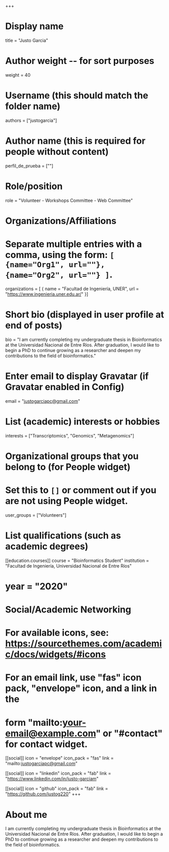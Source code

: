 +++
# Display name
title = "Justo Garcia"

# Author weight -- for sort purposes
weight = 40

# Username (this should match the folder name)
authors = ["justogarcia"]

# Author name (this is required for people without content)
perfil_de_prueba = [""]

# Role/position
role = "Volunteer - Workshops Committee - Web Committee"

# Organizations/Affiliations
#   Separate multiple entries with a comma, using the form: `[ {name="Org1", url=""}, {name="Org2", url=""} ]`.
organizations = [ { name = "Facultad de Ingeniería, UNER", url = "https://www.ingenieria.uner.edu.ar/" }]

# Short bio (displayed in user profile at end of posts)
bio = "I am currently completing my undergraduate thesis in Bioinformatics at the Universidad Nacional de Entre Ríos. After graduation, I would like to begin a PhD to continue growing as a researcher and deepen my contributions to the field of bioinformatics."

# Enter email to display Gravatar (if Gravatar enabled in Config)
email = "justogarciapc@gmail.com"

# List (academic) interests or hobbies
interests = ["Transcriptomics", "Genomics", "Metagenomics"]

# Organizational groups that you belong to (for People widget)
#   Set this to `[]` or comment out if you are not using People widget.
user_groups = ["Volunteers"]

# List qualifications (such as academic degrees)
[[education.courses]]
  course = "Bioinformatics Student"
  institution = "Facultad de Ingeniería, Universidad Nacional de Entre Ríos"
# year = "2020"

# Social/Academic Networking
# For available icons, see: https://sourcethemes.com/academic/docs/widgets/#icons
#   For an email link, use "fas" icon pack, "envelope" icon, and a link in the
#   form "mailto:your-email@example.com" or "#contact" for contact widget.

[[social]]
  icon = "envelope"
  icon_pack = "fas"
  link = "mailto:justogarciapc@gmail.com"

[[social]]
  icon = "linkedin"
  icon_pack = "fab"
  link = "https://www.linkedin.com/in/justo-garciam"

[[social]]
  icon = "github"
  icon_pack = "fab"
  link = "https://github.com/justog220"
+++

# About me 

I am currently completing my undergraduate thesis in Bioinformatics at the Universidad Nacional de Entre Ríos. After graduation, I would like to begin a PhD to continue growing as a researcher and deepen my contributions to the field of bioinformatics.